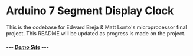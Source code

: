 # Arduino 7 Segment Display Clock 

This is the codebase for Edward Breja & Matt Lonto's microprocessor final project. This README will be updated as progress is made on the project.

##### --- [Demo Site](https://crypticsquirrel.github.io/SevSegDisplayClock/) ---




